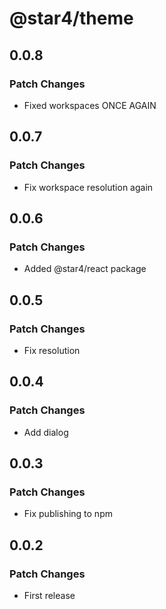 # @star4/theme

## 0.0.8

### Patch Changes

- Fixed workspaces ONCE AGAIN

## 0.0.7

### Patch Changes

- Fix workspace resolution again

## 0.0.6

### Patch Changes

- Added @star4/react package

## 0.0.5

### Patch Changes

- Fix resolution

## 0.0.4

### Patch Changes

- Add dialog

## 0.0.3

### Patch Changes

- Fix publishing to npm

## 0.0.2

### Patch Changes

- First release
